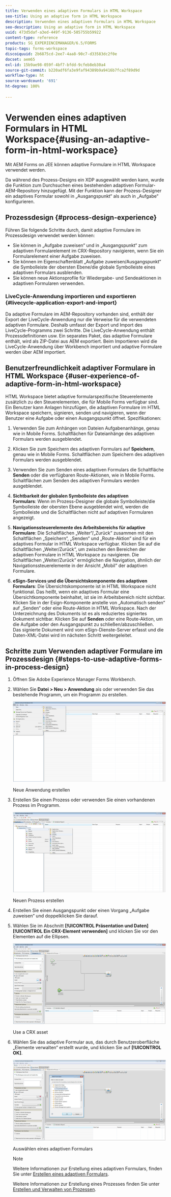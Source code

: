 ```yaml
---
title: Verwenden eines adaptiven Formulars in HTML Workspace
seo-title: Using an adaptive form in HTML Workspace
description: Verwenden eines adaptiven Formulars in HTML Workspace
seo-description: Using an adaptive form in HTML Workspace
uuid: 473d5daf-a3ed-449f-9136-585755b59922
content-type: reference
products: SG_EXPERIENCEMANAGER/6.5/FORMS
topic-tags: forms-workspace
discoiquuid: 2b6875cd-2ee7-4aa8-90c7-d33583dc2f0e
docset: aem65
exl-id: 15b9ae98-059f-4bf7-bfdd-9cfeb8eb30a4
source-git-commit: b220adf6fa3e9faf94389b9a9416b7fca2f89d9d
workflow-type: ht
source-wordcount: '691'
ht-degree: 100%

---
```


# Verwenden eines adaptiven Formulars in HTML Workspace{#using-an-adaptive-form-in-html-workspace}

Mit AEM Forms on JEE können adaptive Formulare in HTML Workspace verwendet werden.

Da während des Prozess-Designs ein XDP ausgewählt werden kann, wurde die Funktion zum Durchsuchen eines bestehenden adaptiven Formular-AEM-Repository hinzugefügt. Mit der Funktion kann der Prozess-Designer ein adaptives Formular sowohl in „Ausgangspunkt“ als auch in „Aufgabe“ konfigurieren.

## Prozessdesign {#process-design-experience}

Führen Sie folgende Schritte durch, damit adaptive Formulare im Prozessdesign verwendet werden können:

* Sie können in „Aufgabe zuweisen“ und in „Ausgangspunkt“ zum adaptiven Formularelement im CRX-Repository navigieren, wenn Sie ein Formularelement einer Aufgabe zuweisen.
* Sie können im Eigenschaftenblatt „Aufgabe zuweisen/Ausgangspunkt“ die Symbolleiste der obersten Ebene/die globale Symbolleiste eines adaptiven Formulars ausblenden.
* Sie können neue Aktionsprofile für Wiedergabe- und Sendeaktionen in adaptiven Formularen verwenden.

### LiveCycle-Anwendung importieren und exportieren {#livecycle-application-export-and-import}

Da adaptive Formulare im AEM-Repository vorhanden sind, enthält der Export der LiveCycle-Anwendung nur die Verweise für die verwendeten adaptiven Formulare. Deshalb umfasst der Export und Import des LiveCycle-Programms zwei Schritte. Die LiveCycle-Anwendung enthält Prozessdefinitionen usw. Ein separates Paket, das adaptive Formulare enthält, wird als ZIP-Datei aus AEM exportiert. Beim Importieren wird die LiveCycle-Anwendung über Workbench importiert und adaptive Formulare werden über AEM importiert.

## Benutzerfreundlichkeit adaptiver Formulare in HTML Workspace {#user-experience-of-adaptive-form-in-html-workspace}

HTML Workspace bietet adaptive formularspezifische Steuerelemente zusätzlich zu den Steuerelementen, die für Mobile Forms verfügbar sind. Ein Benutzer kann Anlagen hinzufügen, die adaptiven Formulare im HTML Workspace speichern, signieren, senden und navigieren, wenn der Benutzer eine Aufgabe oder einen Ausgangspunkt öffnet. Spezifikationen:

1. Verwenden Sie zum Anhängen von Dateien Aufgabenanhänge, genau wie in Mobile Forms. Schaltflächen für Dateianhänge des adaptiven Formulars werden ausgeblendet.

1. Klicken Sie zum Speichern des adaptiven Formulars auf **Speichern**, genau wie in Mobile Forms. Schaltflächen zum Speichern des adaptiven Formulars werden ausgeblendet.

1. Verwenden Sie zum Senden eines adaptiven Formulars die Schaltfläche **Senden** oder die verfügbaren Route-Aktionen, wie in Mobile Forms. Schaltflächen zum Senden des adaptiven Formulars werden ausgeblendet.

1. **Sichtbarkeit der globalen Symbolleiste des adaptiven Formulars**: Wenn im Prozess-Designer die globale Symbolleiste/die Symbolleiste der obersten Ebene ausgeblendet wird, werden die Symbolleiste und die Schaltflächen nicht auf adaptiven Formularen angezeigt.

1. **Navigationssteuerelemente des Arbeitsbereichs für adaptive Formulare**: Die Schaltflächen „Weiter“/„Zurück“ zusammen mit den Schaltflächen „Speichern“, „Senden“ und „Route-Aktion“ sind für ein adaptives Formular in HTML Workspace verfügbar. Klicken Sie auf die Schaltflächen „Weiter/Zurück“, um zwischen den Bereichen der adaptiven Formulare in HTML Workspace zu navigieren. Die Schaltflächen „Weiter/Zurück“ ermöglichen die Navigation, ähnlich der Navigationssteuerelemente in der Ansicht „Mobil“ der adaptiven Formulare.

1. **eSign-Services und die Übersichtskomponente des adaptiven Formulars**: Die Übersichtskomponente ist in HTML Workspace nicht funktional. Das heißt, wenn ein adaptives Formular eine Übersichtkomponente beinhaltet, ist sie im Arbeitsbereich nicht sichtbar. Klicken Sie in der Esign-Komponente anstelle von „Automatisch senden“ auf „Senden“ oder eine Route-Aktion in HTML Workspace. Nach der Unterzeichnung des Dokuments ist es als reduziertes signiertes Dokument sichtbar. Klicken Sie auf **Senden** oder eine Route-Aktion, um die Aufgabe oder den Ausgangspunkt zu schließen/abzuschließen.\
   Das signierte Dokument wird vom eSign-Dienste-Server erfasst und die Daten-XML-Datei wird im nächsten Schritt weitergeleitet.

## Schritte zum Verwenden adaptiver Formulare im Prozessdesign {#steps-to-use-adaptive-forms-in-process-design}

1. Öffnen Sie Adobe Experience Manager Forms Workbench.

1. Wählen Sie **Datei > Neu > Anwendung** ais oder verwenden Sie das bestehende Programm, um ein Programm zu erstellen.

   ![Neue Anwendung erstellen](assets/create_new_appl.png)

   Neue Anwendung erstellen

1. Erstellen Sie einen Prozess oder verwenden Sie einen vorhandenen Prozess im Programm.

   ![Neuen Prozess erstellen](assets/create_new_process.png)

   Neuen Prozess erstellen

1. Erstellen Sie einen Ausgangspunkt oder einen Vorgang „Aufgabe zuweisen“ und doppelklicken Sie darauf.
1. Wählen Sie im Abschnitt **[!UICONTROL Präsentation und Daten]** **[!UICONTROL Ein CRX-Element verwenden]** und klicken Sie vor den Elementen auf die Ellipsen.

   ![Use a CRX asset](assets/use_crx_asset.png)

   Use a CRX asset

1. Wählen Sie das adaptive Formular aus, das durch Benutzeroberfläche „Elemente verwalten“ erstellt wurde, und klicken Sie auf **[!UICONTROL OK]**.

   ![Ein adaptives Formular auswählen](assets/selecting_form.png)

   Auswählen eines adaptiven Formulars

   >[!NOTE]
   >
   >Weitere Informationen zur Erstellung eines adaptiven Formulars, finden Sie unter [Erstellen eines adaptiven Formulars](../../forms/using/creating-adaptive-form.md).
   >
   >
   >Weitere Informationen zur Erstellung eines Prozesses finden Sie unter [Erstellen und Verwalten von Prozessen](https://help.adobe.com/de_DE/AEMForms/6.1/WorkbenchHelp/WS92d06802c76abadb-1cc35bda128261a20dd-7ff7.2.html).

